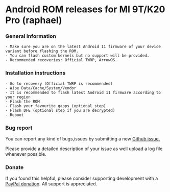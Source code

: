 # Android ROM releases for MI 9T/K20 Pro (raphael)

### General information
```
- Make sure you are on the latest Android 11 firmware of your device variant before flashing the ROM.
- You can flash custom kernels but no support will be provided.
- Recommended recoveries: Official TWRP, ArrowOS.
```

### Installation instructions
```
- Go to recovery (Official TWRP is recommended)
- Wipe Data/Cache/System/Vendor
- It is recommended to flash latest Android 11 firmware according to your region
- Flash the ROM
- Flash your favourite gapps (optional step)
- Flash DFE (optional step if you are decrypted)
- Reboot
```

### Bug report
You can report any kind of bugs,issues by submitting a new [Github issue.](https://github.com/penglezos/raphael/issues)

Please provide a detailed description of your issue as well upload a log file whenever possible.

### Donate
If you found this helpful, please consider supporting development with a [PayPal donation](https://paypal.me/penglezosgr). All support is appreciated.
